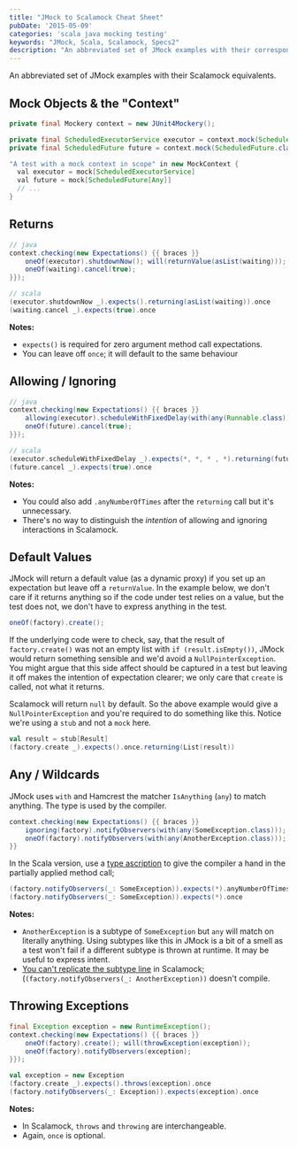 ```yaml
---
title: "JMock to Scalamock Cheat Sheet"
pubDate: '2015-05-09'
categories: 'scala java mocking testing'
keywords: "JMock, Scala, Scalamock, Specs2"
description: "An abbreviated set of JMock examples with their corresponding Scalamock equivalents."
---
```


An abbreviated set of JMock examples with their Scalamock equivalents.


## Mock Objects & the "Context"

```java
private final Mockery context = new JUnit4Mockery();

private final ScheduledExecutorService executor = context.mock(ScheduledExecutorService.class);
private final ScheduledFuture future = context.mock(ScheduledFuture.class);
```

```java
"A test with a mock context in scope" in new MockContext {
  val executor = mock[ScheduledExecutorService]  
  val future = mock[ScheduledFuture[Any]]
  // ...
}
```

## Returns

```java 
// java
context.checking(new Expectations() {{ braces }}
    oneOf(executor).shutdownNow(); will(returnValue(asList(waiting)));
    oneOf(waiting).cancel(true);
}});
```
```scala
// scala
(executor.shutdownNow _).expects().returning(asList(waiting)).once
(waiting.cancel _).expects(true).once
```
**Notes:**  

 * `expects()` is required for zero argument method call expectations.  
 * You can leave off `once`; it will default to the same behaviour  


## Allowing / Ignoring

```java
// java
context.checking(new Expectations() {{ braces }}
    allowing(executor).scheduleWithFixedDelay(with(any(Runnable.class)), with(any(Long.class)), with(any(Long.class)), with(any(TimeUnit.class))); will(returnValue(future));
    oneOf(future).cancel(true);
}});
```
```scala
// scala
(executor.scheduleWithFixedDelay _).expects(*, *, * , *).returning(future)
(future.cancel _).expects(true).once
```
**Notes:**  

* You could also add `.anyNumberOfTimes` after the `returning` call but it's unnecessary.  
* There's no way to distinguish the _intention_ of allowing and ignoring interactions in Scalamock.  
 

## Default Values

JMock will return a default value (as a dynamic proxy) if you set up an expectation but leave off a `returnValue`. In the example below, we don't care if it returns anything so if the code under test relies on a value, but the test does not, we don't have to express anything in the test.

```java
oneOf(factory).create();
```
If the underlying code were to check, say, that the result of `factory.create()` was not an empty list with `if (result.isEmpty())`, JMock would return something sensible and we'd avoid a `NullPointerException`. You might argue that this side affect should be captured in a test but leaving it off makes the intention of expectation clearer; we only care that `create` is called, not what it returns.

Scalamock will return `null` by default. So the above example would give a `NullPointerException` and you're required to do something like this. Notice we're using a `stub` and not a `mock` here.

```scala
val result = stub[Result]
(factory.create _).expects().once.returning(List(result))

```
## Any / Wildcards

JMock uses `with` and Hamcrest the matcher `IsAnything` (`any`) to match anything. The type is used by the compiler.

```java
context.checking(new Expectations() {{ braces }}
    ignoring(factory).notifyObservers(with(any(SomeException.class)));
    oneOf(factory).notifyObservers(with(any(AnotherException.class)));
}}
```
In the Scala version, use a [type ascription](http://docs.scala-lang.org/style/types.html#ascription) to give the compiler a hand in the partially applied method call;

```scala
(factory.notifyObservers(_: SomeException)).expects(*).anyNumberOfTimes
(factory.notifyObservers(_: SomeException)).expects(*).once
```
**Notes:**  

* `AnotherException` is a subtype of `SomeException` but `any` will match on literally anything. Using subtypes like this in JMock is a bit of a smell as a test won't fail if a different subtype is thrown at runtime. It may be useful to express intent.  
* [You can't replicate the subtype line](http://stackoverflow.com/questions/30162263/scalamock-wildcard-argument-match-on-subtype) in Scalamock; (`(factory.notifyObservers(_: AnotherException))` doesn't compile.  


 
## Throwing Exceptions

```java
final Exception exception = new RuntimeException();
context.checking(new Expectations() {{ braces }}
    oneOf(factory).create(); will(throwException(exception));
    oneOf(factory).notifyObservers(exception);
}});
```
```scala
val exception = new Exception
(factory.create _).expects().throws(exception).once
(factory.notifyObservers(_: Exception)).expects(exception).once
```

**Notes:** 

 * In Scalamock, `throws` and `throwing` are interchangeable.
 * Again, `once` is optional.